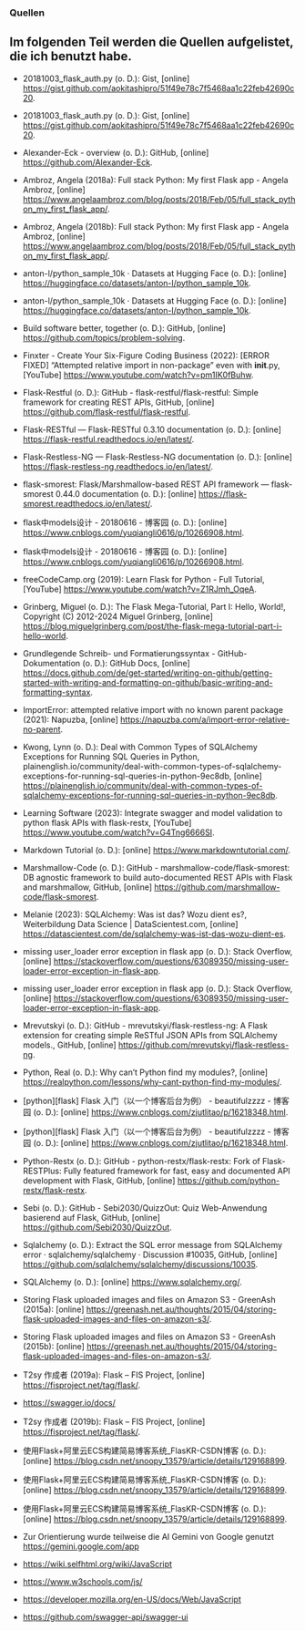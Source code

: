 ### Quellen
## Im folgenden Teil werden die Quellen aufgelistet, die ich benutzt habe. 

-	20181003_flask_auth.py (o. D.): Gist, [online] https://gist.github.com/aokitashipro/51f49e78c7f5468aa1c22feb42690c20.
-	20181003_flask_auth.py (o. D.): Gist, [online] https://gist.github.com/aokitashipro/51f49e78c7f5468aa1c22feb42690c20.
-	Alexander-Eck - overview (o. D.): GitHub, [online] https://github.com/Alexander-Eck.
-	Ambroz, Angela (2018a): Full stack Python: My first Flask app - Angela Ambroz, [online] https://www.angelaambroz.com/blog/posts/2018/Feb/05/full_stack_python_my_first_flask_app/.
-	Ambroz, Angela (2018b): Full stack Python: My first Flask app - Angela Ambroz, [online] https://www.angelaambroz.com/blog/posts/2018/Feb/05/full_stack_python_my_first_flask_app/.
-	anton-l/python_sample_10k · Datasets at Hugging Face (o. D.): [online] https://huggingface.co/datasets/anton-l/python_sample_10k.
-	anton-l/python_sample_10k · Datasets at Hugging Face (o. D.): [online] https://huggingface.co/datasets/anton-l/python_sample_10k.
-	Build software better, together (o. D.): GitHub, [online] https://github.com/topics/problem-solving.
-	Finxter - Create Your Six-Figure Coding Business (2022): [ERROR FIXED] “Attempted relative import in non-package” even with __init__.py, [YouTube] https://www.youtube.com/watch?v=pm1IK0fBuhw.
-	Flask-Restful (o. D.): GitHub - flask-restful/flask-restful: Simple framework for creating REST APIs, GitHub, [online] https://github.com/flask-restful/flask-restful.
-	Flask-RESTful — Flask-RESTful 0.3.10 documentation (o. D.): [online] https://flask-restful.readthedocs.io/en/latest/.
-	Flask-Restless-NG — Flask-Restless-NG  documentation (o. D.): [online] https://flask-restless-ng.readthedocs.io/en/latest/.
-	flask-smorest: Flask/Marshmallow-based REST API framework — flask-smorest 0.44.0 documentation (o. D.): [online] https://flask-smorest.readthedocs.io/en/latest/.
-	flask中models设计 - 20180616 - 博客园 (o. D.): [online] https://www.cnblogs.com/yuqiangli0616/p/10266908.html.
-	flask中models设计 - 20180616 - 博客园 (o. D.): [online] https://www.cnblogs.com/yuqiangli0616/p/10266908.html.
-	freeCodeCamp.org (2019): Learn Flask for Python - Full Tutorial, [YouTube] https://www.youtube.com/watch?v=Z1RJmh_OqeA.
-	Grinberg, Miguel (o. D.): The Flask Mega-Tutorial, Part I: Hello, World!, Copyright (C) 2012-2024 Miguel Grinberg, [online] https://blog.miguelgrinberg.com/post/the-flask-mega-tutorial-part-i-hello-world.
-	Grundlegende Schreib- und Formatierungssyntax - GitHub-Dokumentation (o. D.): GitHub Docs, [online] https://docs.github.com/de/get-started/writing-on-github/getting-started-with-writing-and-formatting-on-github/basic-writing-and-formatting-syntax.
-	ImportError: attempted relative import with no known parent package (2021): Napuzba, [online] https://napuzba.com/a/import-error-relative-no-parent.
-	Kwong, Lynn (o. D.): Deal with Common Types of SQLAlchemy Exceptions for Running SQL Queries in Python, plainenglish.io/community/deal-with-common-types-of-sqlalchemy-exceptions-for-running-sql-queries-in-python-9ec8db, [online] https://plainenglish.io/community/deal-with-common-types-of-sqlalchemy-exceptions-for-running-sql-queries-in-python-9ec8db.
-	Learning Software (2023): Integrate swagger and model validation to python flask APIs with flask-restx, [YouTube] https://www.youtube.com/watch?v=G4Tng6666SI.
-	Markdown Tutorial (o. D.): [online] https://www.markdowntutorial.com/.
-	Marshmallow-Code (o. D.): GitHub - marshmallow-code/flask-smorest: DB agnostic framework to build auto-documented REST APIs with Flask and marshmallow, GitHub, [online] https://github.com/marshmallow-code/flask-smorest.
-	Melanie (2023): SQLAlchemy: Was ist das? Wozu dient es?, Weiterbildung Data Science | DataScientest.com, [online] https://datascientest.com/de/sqlalchemy-was-ist-das-wozu-dient-es.
-	missing user_loader error exception in flask app (o. D.): Stack Overflow, [online] https://stackoverflow.com/questions/63089350/missing-user-loader-error-exception-in-flask-app.
-	missing user_loader error exception in flask app (o. D.): Stack Overflow, [online] https://stackoverflow.com/questions/63089350/missing-user-loader-error-exception-in-flask-app.
-	Mrevutskyi (o. D.): GitHub - mrevutskyi/flask-restless-ng: A Flask extension for creating simple ReSTful JSON APIs from SQLAlchemy models., GitHub, [online] https://github.com/mrevutskyi/flask-restless-ng.
-	Python, Real (o. D.): Why can’t Python find my modules?, [online] https://realpython.com/lessons/why-cant-python-find-my-modules/.
-	[python][flask] Flask 入门（以一个博客后台为例） - beautifulzzzz - 博客园 (o. D.): [online] https://www.cnblogs.com/zjutlitao/p/16218348.html.
-	[python][flask] Flask 入门（以一个博客后台为例） - beautifulzzzz - 博客园 (o. D.): [online] https://www.cnblogs.com/zjutlitao/p/16218348.html.
-	Python-Restx (o. D.): GitHub - python-restx/flask-restx: Fork of Flask-RESTPlus: Fully featured framework for fast, easy and documented API development with Flask, GitHub, [online] https://github.com/python-restx/flask-restx.
-	Sebi (o. D.): GitHub - Sebi2030/QuizzOut: Quiz Web-Anwendung basierend auf Flask, GitHub, [online] https://github.com/Sebi2030/QuizzOut.
-	Sqlalchemy (o. D.): Extract the SQL error message from SQLAlchemy error · sqlalchemy/sqlalchemy · Discussion #10035, GitHub, [online] https://github.com/sqlalchemy/sqlalchemy/discussions/10035.
-	SQLAlchemy (o. D.): [online] https://www.sqlalchemy.org/.
-	Storing Flask uploaded images and files on Amazon S3 - GreenAsh (2015a): [online] https://greenash.net.au/thoughts/2015/04/storing-flask-uploaded-images-and-files-on-amazon-s3/.

-	Storing Flask uploaded images and files on Amazon S3 - GreenAsh (2015b): [online] https://greenash.net.au/thoughts/2015/04/storing-flask-uploaded-images-and-files-on-amazon-s3/.
-	T2sy 作成者 (2019a): Flask – FIS Project, [online] https://fisproject.net/tag/flask/.
-	https://swagger.io/docs/
-	T2sy 作成者 (2019b): Flask – FIS Project, [online] https://fisproject.net/tag/flask/.
-	使用Flask+阿里云ECS构建简易博客系统_FlasKR-CSDN博客 (o. D.): [online] https://blog.csdn.net/snoopy_13579/article/details/129168899.
-	使用Flask+阿里云ECS构建简易博客系统_FlasKR-CSDN博客 (o. D.): [online] https://blog.csdn.net/snoopy_13579/article/details/129168899.
-	使用Flask+阿里云ECS构建简易博客系统_FlasKR-CSDN博客 (o. D.): [online] https://blog.csdn.net/snoopy_13579/article/details/129168899.
-	Zur Orientierung wurde teilweise die AI Gemini von Google genutzt https://gemini.google.com/app
- https://wiki.selfhtml.org/wiki/JavaScript
- https://www.w3schools.com/js/
- https://developer.mozilla.org/en-US/docs/Web/JavaScript
- https://github.com/swagger-api/swagger-ui
